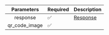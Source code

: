 |  Parameters   | Required           | Description             |
|:-------------:|--------------------|-------------------------|
|   response    | :white_check_mark: | [Response](Response.md) |
| qr_code_image | :white_check_mark: |                         |